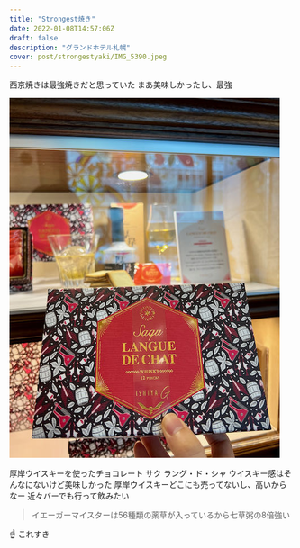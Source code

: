 ```yaml
---
title: "Strongest焼き"
date: 2022-01-08T14:57:06Z
draft: false
description: "グランドホテル札幌"
cover: post/strongestyaki/IMG_5390.jpeg
---
```


西京焼きは最強焼きだと思っていた
まあ美味しかったし、最強

![石屋製菓](./IMG_5381.jpeg)

厚岸ウイスキーを使ったチョコレート
サク ラング・ド・シャ
ウイスキー感はそんなにないけど美味しかった
厚岸ウイスキーどこにも売ってないし、高いからなー
近々バーでも行って飲みたい

> イエーガーマイスターは56種類の薬草が入っているから七草粥の8倍強い

☝️
これすき
